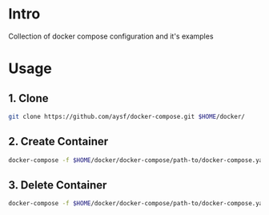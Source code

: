 # Intro

Collection of docker compose configuration and it's examples

# Usage

## 1. Clone

```sh
git clone https://github.com/aysf/docker-compose.git $HOME/docker/
```

## 2. Create Container

```sh
docker-compose -f $HOME/docker/docker-compose/path-to/docker-compose.yaml up -d
```

## 3. Delete Container

```sh
docker-compose -f $HOME/docker/docker-compose/path-to/docker-compose.yaml down
```
